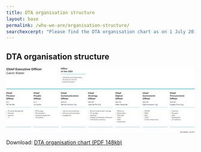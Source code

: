 ```yaml
---
title: DTA organisation structure
layout: base
permalink: /who-we-are/organisation-structure/
searchexcerpt: "Please find the DTA organisation chart as on 1 July 2017."
---
```


<article id="content" class="content-listing home" markdown="1">

## DTA organisation structure



![Image showing the DTA organisation structure as on 1 July 2017](/images/Orgchart_July_17.svg)



Download: [DTA organisation chart (PDF 148kb)](/files/DTA_Orgchart_2017_July.pdf)


</article>
